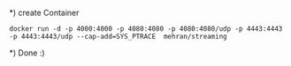 *) create Container
```
docker run -d -p 4000:4000 -p 4080:4080 -p 4080:4080/udp -p 4443:4443 -p 4443:4443/udp --cap-add=SYS_PTRACE  mehran/streaming
```
*) Done :)
